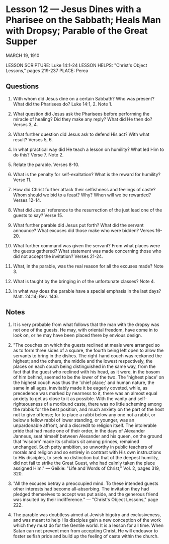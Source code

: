 # Lesson 12 — Jesus Dines with a Pharisee on the Sabbath; Heals Man with Dropsy; Parable of the Great Supper

MARCH 19, 1910

LESSON SCRIPTURE: Luke 14:1-24
LESSON HELPS: "Christ's Object Lessons," pages 219-237
PLACE: Perea

## Questions

1. With whom did Jesus dine on a certain Sabbath? Who was present? What did the Pharisees do? Luke 14:1, 2. Note 1.

2. What question did Jesus ask the Pharisees before performing the miracle of healing? Did they make any reply? What did He then do? Verses 3, 4.

3. What further question did Jesus ask to defend His act? With what result? Verses 5, 6.

4. In what practical way did He teach a lesson on humility? What led Him to do this? Verse 7. Note 2.

5. Relate the parable. Verses 8-10.

6. What is the penalty for self-exaltation? What is the reward for humility? Verse 11.

7. How did Christ further attack their selfishness and feelings of caste? Whom should we bid to a feast? Why? When will we be rewarded? Verses 12-14.

8. What did Jesus' reference to the resurrection of the just lead one of the guests to say? Verse 15.

9. What further parable did Jesus put forth? What did the servant announce? What excuses did those make who were bidden? Verses 16-20.

10. What further command was given the servant? From what places were the guests gathered? What statement was made concerning those who did not accept the invitation? Verses 21-24.

11. What, in the parable, was the real reason for all the excuses made? Note 3.

12. What is taught by the bringing in of the unfortunate classes? Note 4.

13. In what way does the parable have a special emphasis in the last days? Matt. 24:14; Rev. 14:6.

## Notes

1. It is very probable from what follows that the man with the dropsy was not one of the guests. He may, with oriental freedom, have come in to look on, or he may have been placed there by envious design.

2. "The couches on which the guests reclined at meals were arranged so as to form three sides of a square, the fourth being left open to allow the servants to bring in the dishes. The right-hand couch was reckoned the highest; and the others, the middle and the lowest respectively, the places on each couch being distinguished in the same way, from the fact that the guest who reclined with his head, as it were, in the bosom of him behind, seemed to be the lower of the two. The 'highest place' on the highest couch was thus the 'chief place;' and human nature, the same in all ages, inevitably made it be eagerly coveted, while, as precedence was marked by nearness to it, there was an almost equal anxiety to get as close to it as possible. With the vanity and self-righteousness of a moribund caste, there was no little scheming among the rabbis for the best position, and much anxiety on the part of the host not to give offense; for to place a rabbi below any one not a rabbi, or below a fellow rabbi of lower standing, or younger, was an unpardonable affront, and a discredit to religion itself. The intolerable pride that had made one of their order, in the days of Alexander Janneus, seat himself between Alexander and his queen, on the ground that 'wisdom' made its scholars sit among princes, remained unchanged. Such petty ambition, so unworthy in public teachers of morals and religion and so entirely in contrast with His own instructions to His disciples, to seek no distinction but that of the deepest humility, did not fail to strike the Great Guest, who had calmly taken the place assigned Him." — Geikie: "Life and Words of Christ," Vol. 2, pages 319, 320.

3. "All the excuses betray a preoccupied mind. To these intended guests other interests had become all-absorbing. The invitation they had pledged themselves to accept was put aside, and the generous friend was insulted by their indifference." — "Christ's Object Lessons," page 222.

4. The parable was doubtless aimed at Jewish bigotry and exclusiveness, and was meant to help His disciples gain a new conception of the work which they must do for the Gentile world. It is a lesson for all time. When Satan can not prevent men from accepting Christ, He will endeavor to foster selfish pride and build up the feeling of caste within the church.